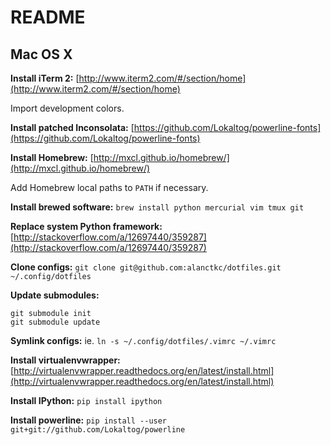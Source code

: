 README
======

Mac OS X
--------

**Install iTerm 2:** [http://www.iterm2.com/#/section/home](http://www.iterm2.com/#/section/home)

Import development colors.

**Install patched Inconsolata:** [https://github.com/Lokaltog/powerline-fonts](https://github.com/Lokaltog/powerline-fonts)

**Install Homebrew:** [http://mxcl.github.io/homebrew/](http://mxcl.github.io/homebrew/)

Add Homebrew local paths to `PATH` if necessary.

**Install brewed software:** `brew install python mercurial vim tmux git`

**Replace system Python framework:** [http://stackoverflow.com/a/12697440/359287](http://stackoverflow.com/a/12697440/359287)

**Clone configs:** `git clone git@github.com:alanctkc/dotfiles.git ~/.config/dotfiles`

**Update submodules:**

	git submodule init  
	git submodule update
	
**Symlink configs:** ie. `ln -s ~/.config/dotfiles/.vimrc ~/.vimrc`

**Install virtualenvwrapper:** [http://virtualenvwrapper.readthedocs.org/en/latest/install.html](http://virtualenvwrapper.readthedocs.org/en/latest/install.html)

**Install IPython:** `pip install ipython`

**Install powerline:** `pip install --user git+git://github.com/Lokaltog/powerline`